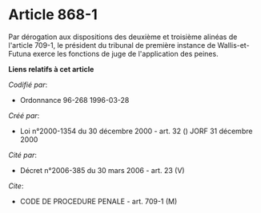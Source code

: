 # Article 868-1

Par dérogation aux dispositions des deuxième et troisième alinéas de l'article 709-1, le président du tribunal de première
instance de Wallis-et-Futuna exerce les fonctions de juge de l'application des peines.

**Liens relatifs à cet article**

_Codifié par_:

  - Ordonnance 96-268 1996-03-28

_Créé par_:

  - Loi n°2000-1354 du 30 décembre 2000 - art. 32 () JORF 31 décembre 2000

_Cité par_:

  - Décret n°2006-385 du 30 mars 2006 - art. 23 (V)

_Cite_:

  - CODE DE PROCEDURE PENALE - art. 709-1 (M)
